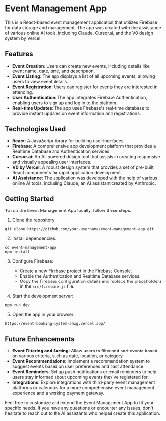 # Event Management App

This is a React-based event management application that utilizes Firebase for data storage and management. The app was created with the assistance of various online AI tools, including Claude, Cursor.ai, and the V0 design system by Vercel.

## Features

- **Event Creation**: Users can create new events, including details like event name, date, time, and description.
- **Event Listing**: The app displays a list of all upcoming events, allowing users to view event details.
- **Event Registration**: Users can register for events they are interested in attending.
- **User Authentication**: The app integrates Firebase Authentication, enabling users to sign up and log in to the platform.
- **Real-time Updates**: The app uses Firebase's real-time database to provide instant updates on event information and registrations.

## Technologies Used

- **React**: A JavaScript library for building user interfaces.
- **Firebase**: A comprehensive app development platform that provides a Realtime Database and Authentication services.
- **Cursor.ai**: An AI-powered design tool that assists in creating responsive and visually appealing user interfaces.
- **V0 by Vercel**: A robust design system that provides a set of pre-built React components for rapid application development.
- **AI Assistance**: The application was developed with the help of various online AI tools, including Claude, an AI assistant created by Anthropic.

## Getting Started

To run the Event Management App locally, follow these steps:

1. Clone the repository:
```
git clone https://github.com/your-username/event-management-app.git
```

2. Install dependencies:
```
cd event-management-app
npm install
```

3. Configure Firebase:
   - Create a new Firebase project in the Firebase Console.
   - Enable the Authentication and Realtime Database services.
   - Copy the Firebase configuration details and replace the placeholders in the `src/firebase.js` file.

4. Start the development server:
```
npm run dev
```

5. Open the app in your browser:
```
https://event-booking-system-ahxg.vercel.app/
```

## Future Enhancements

- **Event Filtering and Sorting**: Allow users to filter and sort events based on various criteria, such as date, location, or category.
- **Event Recommendations**: Implement a recommendation system to suggest events based on user preferences and past attendance.
- **Event Reminders**: Set up push notifications or email reminders to help users stay informed about upcoming events they've registered for.
- **Integrations**: Explore integrations with third-party event management platforms or calendars for a more comprehensive event management experience and a working payment gateway.

Feel free to customize and extend the Event Management App to fit your specific needs. If you have any questions or encounter any issues, don't hesitate to reach out to the AI assistants who helped create this application.